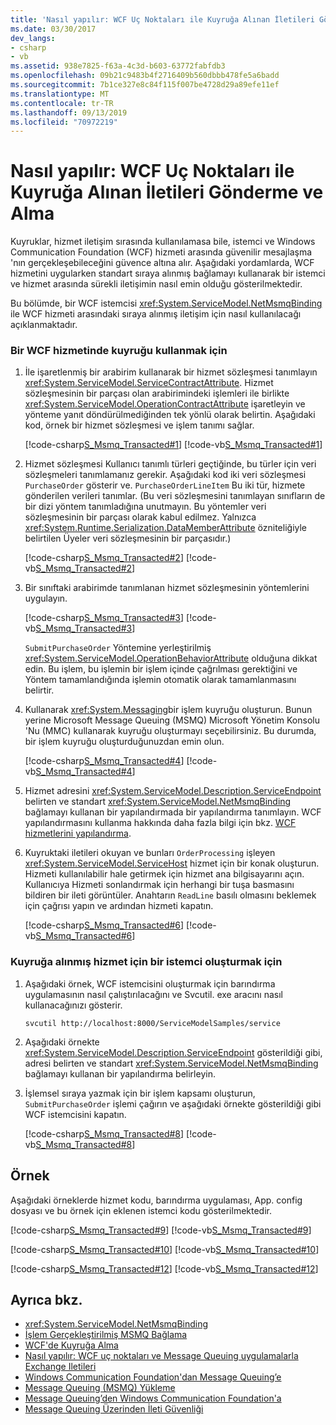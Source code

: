 ```yaml
---
title: 'Nasıl yapılır: WCF Uç Noktaları ile Kuyruğa Alınan İletileri Gönderme ve Alma'
ms.date: 03/30/2017
dev_langs:
- csharp
- vb
ms.assetid: 938e7825-f63a-4c3d-b603-63772fabfdb3
ms.openlocfilehash: 09b21c9483b4f2716409b560dbbb478fe5a6badd
ms.sourcegitcommit: 7b1ce327e8c84f115f007be4728d29a89efe11ef
ms.translationtype: MT
ms.contentlocale: tr-TR
ms.lasthandoff: 09/13/2019
ms.locfileid: "70972219"
---
```

# <a name="how-to-exchange-queued-messages-with-wcf-endpoints"></a>Nasıl yapılır: WCF Uç Noktaları ile Kuyruğa Alınan İletileri Gönderme ve Alma
Kuyruklar, hizmet iletişim sırasında kullanılamasa bile, istemci ve Windows Communication Foundation (WCF) hizmeti arasında güvenilir mesajlaşma 'nın gerçekleşebileceğini güvence altına alır. Aşağıdaki yordamlarda, WCF hizmetini uygularken standart sıraya alınmış bağlamayı kullanarak bir istemci ve hizmet arasında sürekli iletişimin nasıl emin olduğu gösterilmektedir.  
  
 Bu bölümde, bir WCF istemcisi <xref:System.ServiceModel.NetMsmqBinding> ile WCF hizmeti arasındaki sıraya alınmış iletişim için nasıl kullanılacağı açıklanmaktadır.  
  
### <a name="to-use-queuing-in-a-wcf-service"></a>Bir WCF hizmetinde kuyruğu kullanmak için  
  
1. İle işaretlenmiş bir arabirim kullanarak bir hizmet sözleşmesi tanımlayın <xref:System.ServiceModel.ServiceContractAttribute>. Hizmet sözleşmesinin bir parçası olan arabirimindeki işlemleri ile birlikte <xref:System.ServiceModel.OperationContractAttribute> işaretleyin ve yönteme yanıt döndürülmediğinden tek yönlü olarak belirtin. Aşağıdaki kod, örnek bir hizmet sözleşmesi ve işlem tanımı sağlar.  
  
     [!code-csharp[S_Msmq_Transacted#1](../../../../samples/snippets/csharp/VS_Snippets_CFX/s_msmq_transacted/cs/service.cs#1)]
     [!code-vb[S_Msmq_Transacted#1](../../../../samples/snippets/visualbasic/VS_Snippets_CFX/s_msmq_transacted/vb/service.vb#1)]  
  
2. Hizmet sözleşmesi Kullanıcı tanımlı türleri geçtiğinde, bu türler için veri sözleşmeleri tanımlamanız gerekir. Aşağıdaki kod iki veri sözleşmesi `PurchaseOrder` gösterir ve. `PurchaseOrderLineItem` Bu iki tür, hizmete gönderilen verileri tanımlar. (Bu veri sözleşmesini tanımlayan sınıfların de bir dizi yöntem tanımladığına unutmayın. Bu yöntemler veri sözleşmesinin bir parçası olarak kabul edilmez. Yalnızca <xref:System.Runtime.Serialization.DataMemberAttribute> özniteliğiyle belirtilen Üyeler veri sözleşmesinin bir parçasıdır.)  
  
     [!code-csharp[S_Msmq_Transacted#2](../../../../samples/snippets/csharp/VS_Snippets_CFX/s_msmq_transacted/cs/service.cs#2)]
     [!code-vb[S_Msmq_Transacted#2](../../../../samples/snippets/visualbasic/VS_Snippets_CFX/s_msmq_transacted/vb/service.vb#2)]  
  
3. Bir sınıftaki arabirimde tanımlanan hizmet sözleşmesinin yöntemlerini uygulayın.  
  
     [!code-csharp[S_Msmq_Transacted#3](../../../../samples/snippets/csharp/VS_Snippets_CFX/s_msmq_transacted/cs/service.cs#3)]
     [!code-vb[S_Msmq_Transacted#3](../../../../samples/snippets/visualbasic/VS_Snippets_CFX/s_msmq_transacted/vb/service.vb#3)]  
  
     `SubmitPurchaseOrder` Yöntemine yerleştirilmiş <xref:System.ServiceModel.OperationBehaviorAttribute> olduğuna dikkat edin. Bu işlem, bu işlemin bir işlem içinde çağrılması gerektiğini ve Yöntem tamamlandığında işlemin otomatik olarak tamamlanmasını belirtir.  
  
4. Kullanarak <xref:System.Messaging>bir işlem kuyruğu oluşturun. Bunun yerine Microsoft Message Queuing (MSMQ) Microsoft Yönetim Konsolu 'Nu (MMC) kullanarak kuyruğu oluşturmayı seçebilirsiniz. Bu durumda, bir işlem kuyruğu oluşturduğunuzdan emin olun.  
  
     [!code-csharp[S_Msmq_Transacted#4](../../../../samples/snippets/csharp/VS_Snippets_CFX/s_msmq_transacted/cs/hostapp.cs#4)]
     [!code-vb[S_Msmq_Transacted#4](../../../../samples/snippets/visualbasic/VS_Snippets_CFX/s_msmq_transacted/vb/hostapp.vb#4)]  
  
5. Hizmet adresini <xref:System.ServiceModel.Description.ServiceEndpoint> belirten ve standart <xref:System.ServiceModel.NetMsmqBinding> bağlamayı kullanan bir yapılandırmada bir yapılandırma tanımlayın. WCF yapılandırmasını kullanma hakkında daha fazla bilgi için bkz. [WCF hizmetlerini yapılandırma](../configuring-services.md).  

6. Kuyruktaki iletileri okuyan ve bunları `OrderProcessing` işleyen <xref:System.ServiceModel.ServiceHost> hizmet için bir konak oluşturun. Hizmeti kullanılabilir hale getirmek için hizmet ana bilgisayarını açın. Kullanıcıya Hizmeti sonlandırmak için herhangi bir tuşa basmasını bildiren bir ileti görüntüler. Anahtarın `ReadLine` basılı olmasını beklemek için çağrısı yapın ve ardından hizmeti kapatın.  
  
     [!code-csharp[S_Msmq_Transacted#6](../../../../samples/snippets/csharp/VS_Snippets_CFX/s_msmq_transacted/cs/hostapp.cs#6)]
     [!code-vb[S_Msmq_Transacted#6](../../../../samples/snippets/visualbasic/VS_Snippets_CFX/s_msmq_transacted/vb/hostapp.vb#6)]  
  
### <a name="to-create-a-client-for-the-queued-service"></a>Kuyruğa alınmış hizmet için bir istemci oluşturmak için  
  
1. Aşağıdaki örnek, WCF istemcisini oluşturmak için barındırma uygulamasının nasıl çalıştırılacağını ve Svcutil. exe aracını nasıl kullanacağınızı gösterir.  
  
    ```console
    svcutil http://localhost:8000/ServiceModelSamples/service  
    ```  
  
2. Aşağıdaki örnekte <xref:System.ServiceModel.Description.ServiceEndpoint> gösterildiği gibi, adresi belirten ve standart <xref:System.ServiceModel.NetMsmqBinding> bağlamayı kullanan bir yapılandırma belirleyin.  

3. İşlemsel sıraya yazmak için bir işlem kapsamı oluşturun, `SubmitPurchaseOrder` işlemi çağırın ve aşağıdaki örnekte gösterildiği gibi WCF istemcisini kapatın.  
  
     [!code-csharp[S_Msmq_Transacted#8](../../../../samples/snippets/csharp/VS_Snippets_CFX/s_msmq_transacted/cs/client.cs#8)]
     [!code-vb[S_Msmq_Transacted#8](../../../../samples/snippets/visualbasic/VS_Snippets_CFX/s_msmq_transacted/vb/client.vb#8)]  
  
## <a name="example"></a>Örnek  
 Aşağıdaki örneklerde hizmet kodu, barındırma uygulaması, App. config dosyası ve bu örnek için eklenen istemci kodu gösterilmektedir.  
  
 [!code-csharp[S_Msmq_Transacted#9](../../../../samples/snippets/csharp/VS_Snippets_CFX/s_msmq_transacted/cs/service.cs#9)]
 [!code-vb[S_Msmq_Transacted#9](../../../../samples/snippets/visualbasic/VS_Snippets_CFX/s_msmq_transacted/vb/service.vb#9)]  
  
 [!code-csharp[S_Msmq_Transacted#10](../../../../samples/snippets/csharp/VS_Snippets_CFX/s_msmq_transacted/cs/hostapp.cs#10)]
 [!code-vb[S_Msmq_Transacted#10](../../../../samples/snippets/visualbasic/VS_Snippets_CFX/s_msmq_transacted/vb/hostapp.vb#10)]  

 [!code-csharp[S_Msmq_Transacted#12](../../../../samples/snippets/csharp/VS_Snippets_CFX/s_msmq_transacted/cs/client.cs#12)]
 [!code-vb[S_Msmq_Transacted#12](../../../../samples/snippets/visualbasic/VS_Snippets_CFX/s_msmq_transacted/vb/client.vb#12)]  

## <a name="see-also"></a>Ayrıca bkz.

- <xref:System.ServiceModel.NetMsmqBinding>
- [İşlem Gerçekleştirilmiş MSMQ Bağlama](../../../../docs/framework/wcf/samples/transacted-msmq-binding.md)
- [WCF'de Kuyruğa Alma](../../../../docs/framework/wcf/feature-details/queuing-in-wcf.md)
- [Nasıl yapılır: WCF uç noktaları ve Message Queuing uygulamalarla Exchange Iletileri](../../../../docs/framework/wcf/feature-details/how-to-exchange-messages-with-wcf-endpoints-and-message-queuing-applications.md)
- [Windows Communication Foundation'dan Message Queuing’e](../../../../docs/framework/wcf/samples/wcf-to-message-queuing.md)
- [Message Queuing (MSMQ) Yükleme](../../../../docs/framework/wcf/samples/installing-message-queuing-msmq.md)
- [Message Queuing’den Windows Communication Foundation'a](../../../../docs/framework/wcf/samples/message-queuing-to-wcf.md)
- [Message Queuing Üzerinden İleti Güvenliği](../../../../docs/framework/wcf/samples/message-security-over-message-queuing.md)
